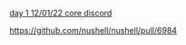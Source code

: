 
[day 1 12/01/22 core discord](https://discord.com/channels/601130461678272522/683070703716925568/1047905087323906190)

https://github.com/nushell/nushell/pull/6984